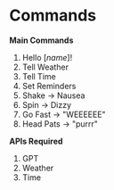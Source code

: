 # Commands

**Main Commands**
1. Hello [*name*]!
2. Tell Weather
3. Tell Time
4. Set Reminders
5. Shake &rarr; Nausea
6. Spin &rarr; Dizzy
7. Go Fast &rarr; "WEEEEEE"
8. Head Pats &rarr; "purrr"

**APIs Required**
1. GPT
2. Weather
3. Time